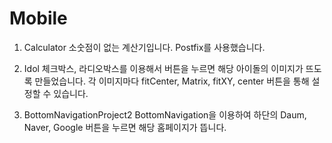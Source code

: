# Mobile
1. Calculator
소숫점이 없는 계산기입니다. Postfix를 사용했습니다.

2. Idol
체크박스, 라디오박스를 이용해서 버튼을 누르면 해당 아이돌의 이미지가 뜨도록 만들었습니다.
각 이미지마다 fitCenter, Matrix, fitXY, center 버튼을 통해 설정할 수 있습니다.

3. BottomNavigationProject2
BottomNavigation을 이용하여 하단의 Daum, Naver, Google 버튼을 누르면 해당 홈페이지가 뜹니다.
